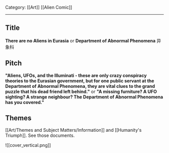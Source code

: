 Category: [[Art]] [[Alien Comic]]
___
## Title
**There are no Aliens in Eurasia** 
or
**Department of Abnormal Phenomena** 异象科
## Pitch
**"Aliens, UFOs, and the Illuminati - these are only crazy conspiracy theories to the Eurasian government, but for one public servant at the Department of Abnormal Phenomena, they are vital clues to the grand puzzle that his dead friend left behind."** 
or
**"A missing furniture? A UFO sighting? A strange neighbour? The Department of Abnormal Phenomena has you covered."**
## Themes 
[[Art/Themes and Subject Matters/Information]] and [[Humanity's Triumph]]. See those documents. 

![[cover_vertical.png]]
